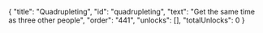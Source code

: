 {
  "title": "Quadrupleting",
  "id": "quadrupleting",
  "text": "Get the same time as three other people",
  "order": "441",
  "unlocks": [],
  "totalUnlocks": 0
}